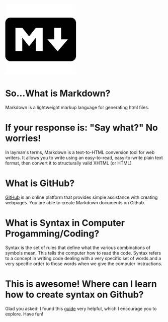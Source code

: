 ![Markdown Icon](/Markdown.png)
# So...What is Markdown? 
Markdown is a lightweight markup language for generating html files. 

# If your response is: "Say what?" No worries!
In layman's terms, Markdown is a text-to-HTML conversion tool for web writers. It allows you to write using an easy-to-read, easy-to-write plain text format, then convert it to structurally valid XHTML (or HTML)

# What is GitHub? 
[GitHub](https://github.com/) is an online platform that provides simple assistance with creating webpages. You are able to create Markdown documents on Github. 

# What is Syntax in Computer Progamming/Coding? 
Syntax is the set of rules that define what the various combinations of symbols mean. This tells the computer how to read the code. Syntax refers to a concept in writing code dealing with a very specific set of words and a very specific order to those words when we give the computer instructions. 

# This is awesome! Where can I learn how to create syntax on Github? 
Glad you asked! I found this [guide](https://docs.github.com/en/github/writing-on-github/getting-started-with-writing-and-formatting-on-github/basic-writing-and-formatting-syntax) very helpful, which I encourage you to explore. Have fun!
